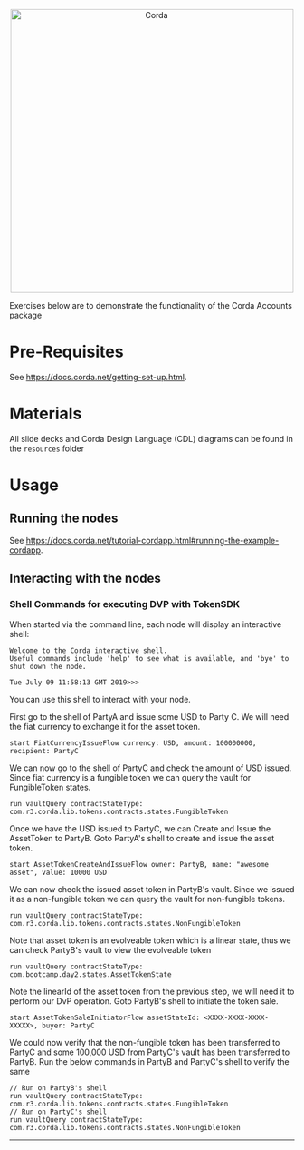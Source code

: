 <p align="center">
  <img src="https://camo.githubusercontent.com/a7b7d659d6e01a9e49ff2d9919f7a66d84aac66e/68747470733a2f2f7777772e636f7264612e6e65742f77702d636f6e74656e742f75706c6f6164732f323031362f31312f66673030355f636f7264615f622e706e67" alt="Corda" width="500">
  <p></p>
 
</p>


Exercises below are to demonstrate the functionality of the Corda Accounts package



# Pre-Requisites

See https://docs.corda.net/getting-set-up.html.

# Materials

All slide decks and Corda Design Language (CDL) diagrams can be found in the `resources` folder

# Usage

## Running the nodes

See https://docs.corda.net/tutorial-cordapp.html#running-the-example-cordapp.

## Interacting with the nodes



### Shell Commands for executing DVP with TokenSDK

When started via the command line, each node will display an interactive shell:

    Welcome to the Corda interactive shell.
    Useful commands include 'help' to see what is available, and 'bye' to shut down the node.
    
    Tue July 09 11:58:13 GMT 2019>>>

You can use this shell to interact with your node.

First go to the shell of PartyA and issue some USD to Party C. We will need the fiat currency to exchange it for the asset token. 

    start FiatCurrencyIssueFlow currency: USD, amount: 100000000, recipient: PartyC

We can now go to the shell of PartyC and check the amount of USD issued. Since fiat currency is a fungible token we can query the vault for FungibleToken states.

    run vaultQuery contractStateType: com.r3.corda.lib.tokens.contracts.states.FungibleToken
    
Once we have the USD issued to PartyC, we can Create and Issue the AssetToken to PartyB. Goto PartyA's shell to create and issue the asset token.
    
    start AssetTokenCreateAndIssueFlow owner: PartyB, name: "awesome asset", value: 10000 USD
    
We can now check the issued asset token in PartyB's vault. Since we issued it as a non-fungible token we can query the vault for non-fungible tokens.
    
    run vaultQuery contractStateType: com.r3.corda.lib.tokens.contracts.states.NonFungibleToken
    
Note that asset token is an evolveable token which is a linear state, thus we can check PartyB's vault to view the evolveable token

    run vaultQuery contractStateType: com.bootcamp.day2.states.AssetTokenState
    
Note the linearId of the asset token from the previous step, we will need it to perform our DvP operation. Goto PartyB's shell to initiate the token sale.
    
    start AssetTokenSaleInitiatorFlow assetStateId: <XXXX-XXXX-XXXX-XXXXX>, buyer: PartyC
    
We could now verify that the non-fungible token has been transferred to PartyC and some 100,000 USD from PartyC's vault has been transferred to PartyB. Run the below commands in PartyB and PartyC's shell to verify the same
    
    // Run on PartyB's shell
    run vaultQuery contractStateType: com.r3.corda.lib.tokens.contracts.states.FungibleToken
    // Run on PartyC's shell
    run vaultQuery contractStateType: com.r3.corda.lib.tokens.contracts.states.NonFungibleToken

---